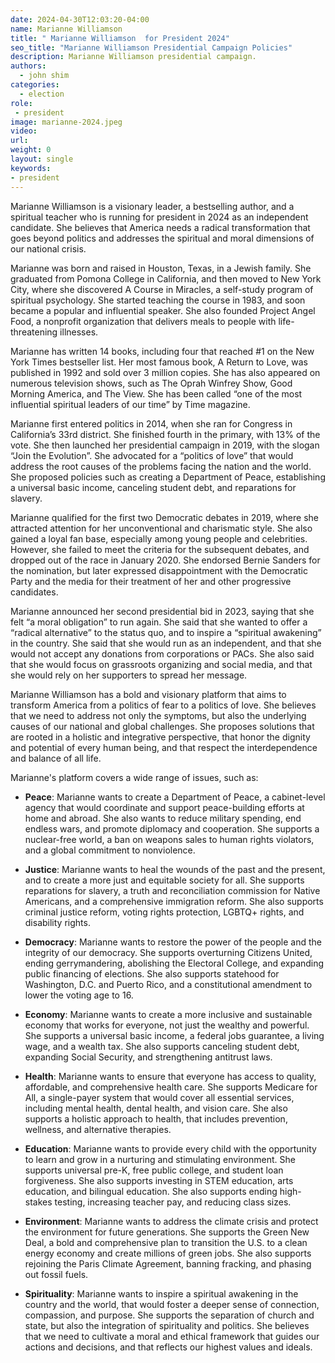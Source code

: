 ```yaml
---
date: 2024-04-30T12:03:20-04:00
name: Marianne Williamson 
title: " Marianne Williamson  for President 2024"
seo_title: "Marianne Williamson Presidential Campaign Policies"
description: Marianne Williamson presidential campaign.
authors:
  - john shim
categories:
  - election
role:
 - president
image: marianne-2024.jpeg
video:
url: 
weight: 0
layout: single
keywords:
- president
---
```


Marianne Williamson is a visionary leader, a bestselling author, and a spiritual teacher who is running for president in 2024 as an independent candidate. She believes that America needs a radical transformation that goes beyond politics and addresses the spiritual and moral dimensions of our national crisis.

Marianne was born and raised in Houston, Texas, in a Jewish family. She graduated from Pomona College in California, and then moved to New York City, where she discovered A Course in Miracles, a self-study program of spiritual psychology. She started teaching the course in 1983, and soon became a popular and influential speaker. She also founded Project Angel Food, a nonprofit organization that delivers meals to people with life-threatening illnesses.

Marianne has written 14 books, including four that reached #1 on the New York Times bestseller list. Her most famous book, A Return to Love, was published in 1992 and sold over 3 million copies. She has also appeared on numerous television shows, such as The Oprah Winfrey Show, Good Morning America, and The View. She has been called “one of the most influential spiritual leaders of our time” by Time magazine.

Marianne first entered politics in 2014, when she ran for Congress in California’s 33rd district. She finished fourth in the primary, with 13% of the vote. She then launched her presidential campaign in 2019, with the slogan “Join the Evolution”. She advocated for a “politics of love” that would address the root causes of the problems facing the nation and the world. She proposed policies such as creating a Department of Peace, establishing a universal basic income, canceling student debt, and reparations for slavery.

Marianne qualified for the first two Democratic debates in 2019, where she attracted attention for her unconventional and charismatic style. She also gained a loyal fan base, especially among young people and celebrities. However, she failed to meet the criteria for the subsequent debates, and dropped out of the race in January 2020. She endorsed Bernie Sanders for the nomination, but later expressed disappointment with the Democratic Party and the media for their treatment of her and other progressive candidates.

Marianne announced her second presidential bid in 2023, saying that she felt “a moral obligation” to run again. She said that she wanted to offer a “radical alternative” to the status quo, and to inspire a “spiritual awakening” in the country. She said that she would run as an independent, and that she would not accept any donations from corporations or PACs. She also said that she would focus on grassroots organizing and social media, and that she would rely on her supporters to spread her message.

Marianne Williamson has a bold and visionary platform that aims to transform America from a politics of fear to a politics of love. She believes that we need to address not only the symptoms, but also the underlying causes of our national and global challenges. She proposes solutions that are rooted in a holistic and integrative perspective, that honor the dignity and potential of every human being, and that respect the interdependence and balance of all life.

Marianne's platform covers a wide range of issues, such as:

- **Peace**: Marianne wants to create a Department of Peace, a cabinet-level agency that would coordinate and support peace-building efforts at home and abroad. She also wants to reduce military spending, end endless wars, and promote diplomacy and cooperation. She supports a nuclear-free world, a ban on weapons sales to human rights violators, and a global commitment to nonviolence.

- **Justice**: Marianne wants to heal the wounds of the past and the present, and to create a more just and equitable society for all. She supports reparations for slavery, a truth and reconciliation commission for Native Americans, and a comprehensive immigration reform. She also supports criminal justice reform, voting rights protection, LGBTQ+ rights, and disability rights.

- **Democracy**: Marianne wants to restore the power of the people and the integrity of our democracy. She supports overturning Citizens United, ending gerrymandering, abolishing the Electoral College, and expanding public financing of elections. She also supports statehood for Washington, D.C. and Puerto Rico, and a constitutional amendment to lower the voting age to 16.

- **Economy**: Marianne wants to create a more inclusive and sustainable economy that works for everyone, not just the wealthy and powerful. She supports a universal basic income, a federal jobs guarantee, a living wage, and a wealth tax. She also supports canceling student debt, expanding Social Security, and strengthening antitrust laws.

- **Health**: Marianne wants to ensure that everyone has access to quality, affordable, and comprehensive health care. She supports Medicare for All, a single-payer system that would cover all essential services, including mental health, dental health, and vision care. She also supports a holistic approach to health, that includes prevention, wellness, and alternative therapies.

- **Education**: Marianne wants to provide every child with the opportunity to learn and grow in a nurturing and stimulating environment. She supports universal pre-K, free public college, and student loan forgiveness. She also supports investing in STEM education, arts education, and bilingual education. She also supports ending high-stakes testing, increasing teacher pay, and reducing class sizes.

- **Environment**: Marianne wants to address the climate crisis and protect the environment for future generations. She supports the Green New Deal, a bold and comprehensive plan to transition the U.S. to a clean energy economy and create millions of green jobs. She also supports rejoining the Paris Climate Agreement, banning fracking, and phasing out fossil fuels.

- **Spirituality**: Marianne wants to inspire a spiritual awakening in the country and the world, that would foster a deeper sense of connection, compassion, and purpose. She supports the separation of church and state, but also the integration of spirituality and politics. She believes that we need to cultivate a moral and ethical framework that guides our actions and decisions, and that reflects our highest values and ideals.